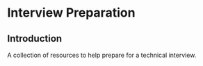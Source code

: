 # Interview Preparation

## Introduction

A collection of resources to help prepare for a technical interview.
